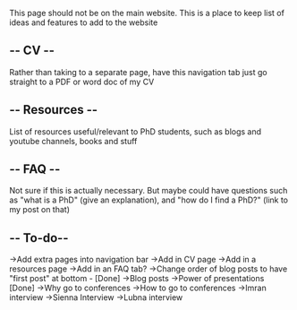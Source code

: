 This page should not be on the main website. This is a place to keep list of ideas and features to add to the website

-- CV --
--------
Rather than taking to a separate page, have this navigation tab just go straight to a PDF or word doc of my CV

-- Resources --
---------------
List of resources useful/relevant to PhD students, such as blogs and youtube channels, books and stuff

-- FAQ --
---------
Not sure if this is actually necessary. But maybe could have questions such as "what is a PhD" (give an explanation), and "how do I find a PhD?" (link to my post on that)

-- To-do--
----------
->Add extra pages into navigation bar
    ->Add in CV page
    ->Add in a resources page
    ->Add in an FAQ tab?
->Change order of blog posts to have "first post" at bottom - [Done]
->Blog posts
    ->Power of presentations [Done]
    ->Why go to conferences
    ->How to go to conferences
    ->Imran interview
    ->Sienna Interview
    ->Lubna interview